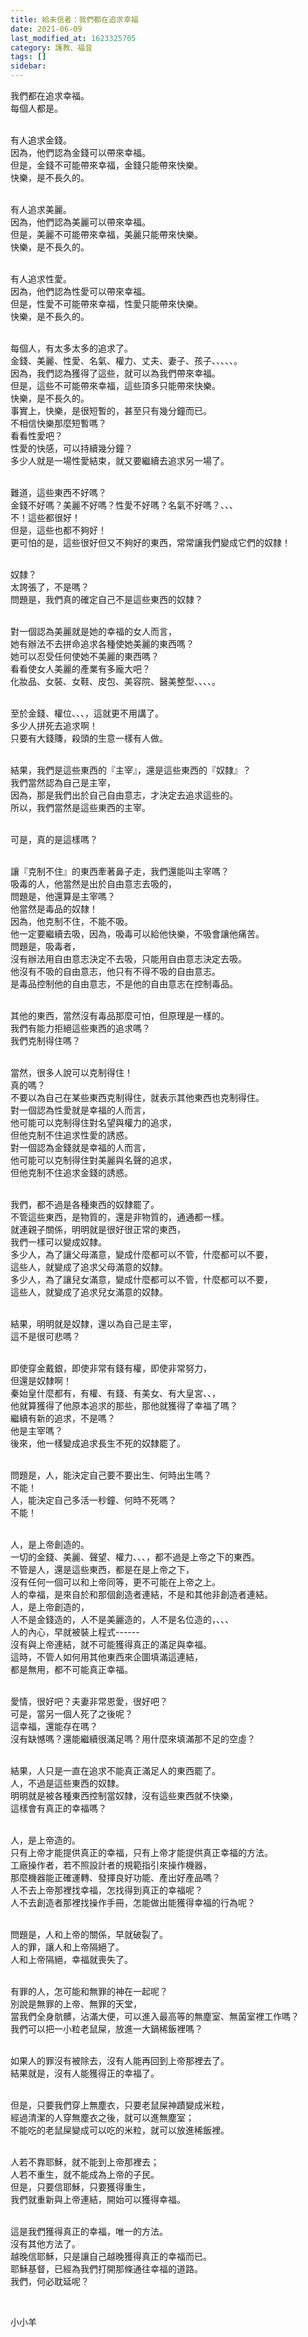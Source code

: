 ```yaml
---
title: 給未信者：我們都在追求幸福
date: 2021-06-09
last_modified_at: 1623325705
category: 護教、福音
tags: []
sidebar: 
---
```


<p>我們都在追求幸福。<br/>
每個人都是。</p>
<p><br/>
有人追求金錢。<br/>
因為，他們認為金錢可以帶來幸福。<br/>
但是，金錢不可能帶來幸福，金錢只能帶來快樂。<br/>
快樂，是不長久的。</p>
<p><br/>
有人追求美麗。<br/>
因為，他們認為美麗可以帶來幸福。<br/>
但是，美麗不可能帶來幸福，美麗只能帶來快樂。<br/>
快樂，是不長久的。</p>
<p><br/>
有人追求性愛。<br/>
因為，他們認為性愛可以帶來幸福。<br/>
但是，性愛不可能帶來幸福，性愛只能帶來快樂。<br/>
快樂，是不長久的。</p>
<p><br/>
每個人，有太多太多的追求了。<br/>
金錢、美麗、性愛、名氣、權力、丈夫、妻子、孩子、、、、、。<br/>
因為，我們認為獲得了這些，就可以為我們帶來幸福。<br/>
但是，這些不可能帶來幸福，這些頂多只能帶來快樂。<br/>
快樂，是不長久的。<br/>
事實上，快樂，是很短暫的，甚至只有幾分鐘而已。<br/>
不相信快樂那麼短暫嗎？<br/>
看看性愛吧？<br/>
性愛的快感，可以持續幾分鐘？<br/>
多少人就是一場性愛結束，就又要繼續去追求另一場了。</p>
<p><br/>
難道，這些東西不好嗎？<br/>
金錢不好嗎？美麗不好嗎？性愛不好嗎？名氣不好嗎？、、、<br/>
不！這些都很好！<br/>
但是，這些也都不夠好！<br/>
更可怕的是，這些很好但又不夠好的東西，常常讓我們變成它們的奴隸！</p>
<p><br/>
奴隸？<br/>
太誇張了，不是嗎？<br/>
問題是，我們真的確定自己不是這些東西的奴隸？</p>
<p><br/>
對一個認為美麗就是她的幸福的女人而言，<br/>
她有辦法不去拼命追求各種使她美麗的東西嗎？<br/>
她可以忍受任何使她不美麗的東西嗎？<br/>
看看使女人美麗的產業有多龐大吧？<br/>
化妝品、女裝、女鞋、皮包、美容院、醫美整型、、、、。</p>
<p><br/>
至於金錢、權位、、、，這就更不用講了。<br/>
多少人拼死去追求啊！<br/>
只要有大錢賺，殺頭的生意一樣有人做。</p>
<p><br/>
結果，我們是這些東西的『主宰』，還是這些東西的『奴隸』？<br/>
我們當然認為自己是主宰，<br/>
因為，那是我們出於自己自由意志，才決定去追求這些的。<br/>
所以，我們當然是這些東西的主宰。</p>
<p><br/>
可是，真的是這樣嗎？</p>
<p><br/>
讓『克制不住』的東西牽著鼻子走，我們還能叫主宰嗎？<br/>
吸毒的人，他當然是出於自由意志去吸的，<br/>
問題是，他還算是主宰嗎？<br/>
他當然是毒品的奴隸！<br/>
因為，他克制不住，不能不吸。<br/>
他一定要繼續去吸，因為，吸毒可以給他快樂，不吸會讓他痛苦。<br/>
問題是，吸毒者，<br/>
沒有辦法用自由意志決定不去吸，只能用自由意志決定去吸。<br/>
他沒有不吸的自由意志，他只有不得不吸的自由意志。<br/>
是毒品控制他的自由意志，不是他的自由意志在控制毒品。</p>
<p><br/>
其他的東西，當然沒有毒品那麼可怕，但原理是一樣的。<br/>
我們有能力拒絕這些東西的追求嗎？<br/>
我們克制得住嗎？</p>
<p><br/>
當然，很多人說可以克制得住！<br/>
真的嗎？<br/>
不要以為自己在某些東西克制得住，就表示其他東西也克制得住。<br/>
對一個認為性愛就是幸福的人而言，<br/>
他可能可以克制得住對名望與權力的追求，<br/>
但他克制不住追求性愛的誘惑。<br/>
對一個認為金錢就是幸福的人而言，<br/>
他可能可以克制得住對美麗與名聲的追求，<br/>
但他克制不住追求金錢的誘惑。</p>
<p><br/>
我們，都不過是各種東西的奴隸罷了。<br/>
不管這些東西，是物質的，還是非物質的，通通都一樣。<br/>
就連親子關係，明明就是很好很正常的東西，<br/>
我們一樣可以變成奴隸。<br/>
多少人，為了讓父母滿意，變成什麼都可以不管，什麼都可以不要，<br/>
這些人，就變成了追求父母滿意的奴隸。<br/>
多少人，為了讓兒女滿意，變成什麼都可以不管，什麼都可以不要，<br/>
這些人，就變成了追求兒女滿意的奴隸。</p>
<p><br/>
結果，明明就是奴隸，還以為自己是主宰，<br/>
這不是很可悲嗎？</p>
<p><br/>
即使穿金戴銀，即使非常有錢有權，即使非常努力，<br/>
但還是奴隸啊！<br/>
秦始皇什麼都有，有權、有錢、有美女、有大皇宮、、，<br/>
他就算獲得了他原本追求的那些，那他就獲得了幸福了嗎？<br/>
繼續有新的追求，不是嗎？<br/>
他是主宰嗎？<br/>
後來，他一樣變成追求長生不死的奴隸罷了。</p>
<p><br/>
問題是，人，能決定自己要不要出生、何時出生嗎？<br/>
不能！<br/>
人，能決定自己多活一秒鐘、何時不死嗎？<br/>
不能！</p>
<p><br/>
人，是上帝創造的。<br/>
一切的金錢、美麗、聲望、權力、、、，都不過是上帝之下的東西。<br/>
不管是人，還是這些東西，都是在是上帝之下，<br/>
沒有任何一個可以和上帝同等，更不可能在上帝之上。<br/>
人的幸福，是來自於和那個創造者連結，不是和其他非創造者連結。<br/>
人，是上帝創造的，<br/>
人不是金錢造的，人不是美麗造的，人不是名位造的，、、、<br/>
人的內心，早就被裝上程式------<br/>
沒有與上帝連結，就不可能獲得真正的滿足與幸福。<br/>
這時，不管人如何用其他東西來企圖填滿這連結，<br/>
都是無用，都不可能真正幸福。</p>
<p><br/>
愛情，很好吧？夫妻非常恩愛，很好吧？<br/>
可是，當另一個人死了之後呢？<br/>
這幸福，還能存在嗎？<br/>
沒有缺憾嗎？還能繼續很滿足嗎？用什麼來填滿那不足的空虛？</p>
<p><br/>
結果，人只是一直在追求不能真正滿足人的東西罷了。<br/>
人，不過是這些東西的奴隸。<br/>
明明就是被各種東西控制當奴隸，沒有這些東西就不快樂，<br/>
這樣會有真正的幸福嗎？</p>
<p><br/>
人，是上帝造的。<br/>
只有上帝才能提供真正的幸福，只有上帝才能提供真正幸福的方法。<br/>
工廠操作者，若不照設計者的規範指引來操作機器，<br/>
那麼機器能正確運轉、發揮良好功能、產出好產品嗎？<br/>
人不去上帝那裡找幸福，怎找得到真正的幸福呢？<br/>
人不去創造者那裡找操作手冊，怎能做出能獲得幸福的行為呢？</p>
<p><br/>
問題是，人和上帝的關係，早就破裂了。<br/>
人的罪，讓人和上帝隔絕了。<br/>
人和上帝隔絕，幸福就喪失了。</p>
<p><br/>
有罪的人，怎可能和無罪的神在一起呢？<br/>
別說是無罪的上帝、無罪的天堂，<br/>
當我們全身骯髒，沾滿大便，可以進入最高等的無塵室、無菌室裡工作嗎？<br/>
我們可以把一小粒老鼠屎，放進一大鍋稀飯裡嗎？</p>
<p><br/>
如果人的罪沒有被除去，沒有人能再回到上帝那裡去了。<br/>
結果就是，沒有人能獲得正的幸福了。</p>
<p><br/>
但是，只要我們穿上無塵衣，只要老鼠屎神蹟變成米粒，<br/>
經過清潔的人穿無塵衣之後，就可以進無塵室；<br/>
不能吃的老鼠屎變成可以吃的米粒，就可以放進稀飯裡。</p>
<p><br/>
人若不靠耶穌，就不能到上帝那裡去；<br/>
人若不重生，就不能成為上帝的子民。<br/>
但是，只要信耶穌，只要獲得重生，<br/>
我們就重新與上帝連結，開始可以獲得幸福。</p>
<p><br/>
這是我們獲得真正的幸福，唯一的方法。<br/>
沒有其他方法了。<br/>
越晚信耶穌，只是讓自己越晚獲得真正的幸福而已。<br/>
耶穌基督，已經為我們打開那條通往幸福的道路。<br/>
我們，何必耽延呢？</p>
<p> </p>
<p>小小羊</p>
<p> </p>
<p> </p>
